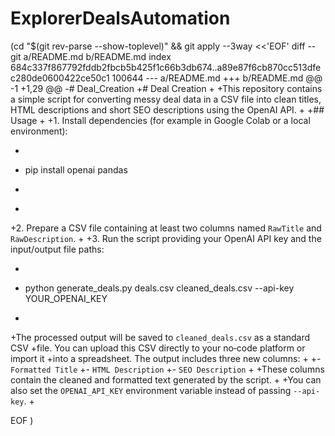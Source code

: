 # ExplorerDealsAutomation

 (cd "$(git rev-parse --show-toplevel)" && git apply --3way <<'EOF' 
diff --git a/README.md b/README.md
index 684c337f867792fddb2fbcb5b425f1c66b3db674..a89e87f6cb870cc513dfec280de0600422ce50c1 100644
--- a/README.md
+++ b/README.md
@@ -1 +1,29 @@
-# Deal_Creation
+# Deal Creation
+
+This repository contains a simple script for converting messy deal data in a CSV file into clean titles, HTML descriptions and short SEO descriptions using the OpenAI API.
+
+## Usage
+
+1. Install dependencies (for example in Google Colab or a local environment):
+   ```bash
+   pip install openai pandas
+   ```
+
+2. Prepare a CSV file containing at least two columns named `RawTitle` and `RawDescription`.
+
+3. Run the script providing your OpenAI API key and the input/output file paths:
+   ```bash
+   python generate_deals.py deals.csv cleaned_deals.csv --api-key YOUR_OPENAI_KEY
+   ```
+The processed output will be saved to `cleaned_deals.csv` as a standard CSV
+file. You can upload this CSV directly to your no‑code platform or import it
+into a spreadsheet. The output includes three new columns:
+
+- `Formatted Title`
+- `HTML Description`
+- `SEO Description`
+
+These columns contain the cleaned and formatted text generated by the script.
+
+You can also set the `OPENAI_API_KEY` environment variable instead of passing `--api-key`.
+
 
EOF
)
